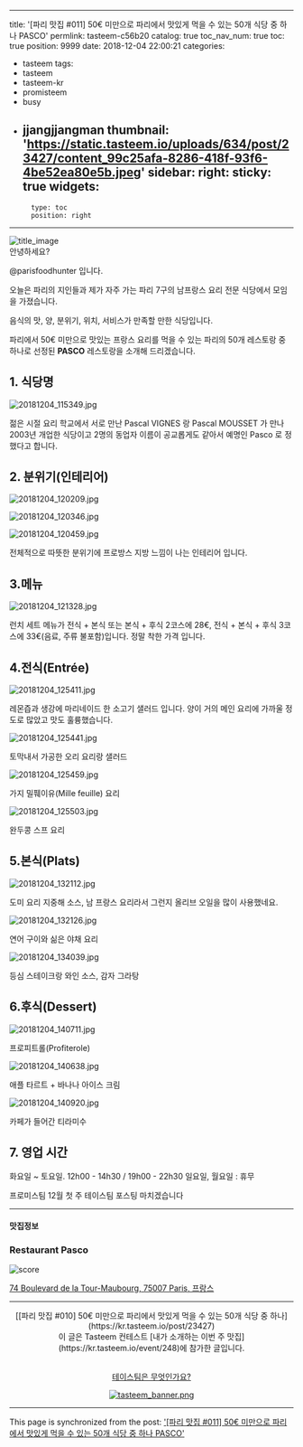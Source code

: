 
---
title: '[파리 맛집 #011] 50€ 미만으로 파리에서 맛있게 먹을 수 있는 50개 식당 중 하나 PASCO'
permlink: tasteem-c56b20
catalog: true
toc_nav_num: true
toc: true
position: 9999
date: 2018-12-04 22:00:21
categories:
- tasteem
tags:
- tasteem
- tasteem-kr
- promisteem
- busy
- jjangjjangman
thumbnail: 'https://static.tasteem.io/uploads/634/post/23427/content_99c25afa-8286-418f-93f6-4be52ea80e5b.jpeg'
sidebar:
    right:
        sticky: true
widgets:
    -
        type: toc
        position: right
---


![title_image](https://static.tasteem.io/uploads/634/post/23427/content_99c25afa-8286-418f-93f6-4be52ea80e5b.jpeg)
<br/>
안녕하세요?

@parisfoodhunter 입니다.

오늘은 파리의 지인들과 제가 자주 가는 파리 7구의 남프랑스 요리 전문 식당에서 모임을 가졌습니다. 

음식의 맛, 양, 분위기, 위치, 서비스가 만족할 만한 식당입니다.

파리에서 50€ 미만으로 맛있는 프랑스 요리를 먹을 수 있는 파리의 50개 레스토랑 중 하나로 선정된 **PASCO** 레스토랑을 소개해 드리겠습니다. 

## 1. 식당명


![20181204_115349.jpg](https://static.tasteem.io/uploads/image/image/113787/b732ac2c-7a9c-47a6-b62b-10234738a91e.jpeg)


젊은 시절 요리 학교에서 서로 만난 Pascal VIGNES 랑 Pascal MOUSSET 가 만나 2003년 개업한 식당이고 2명의  동업자 이름이 공교롭게도 같아서 예명인 Pasco 로 정했다고 합니다.

## 2. 분위기(인테리어)


![20181204_120209.jpg](https://static.tasteem.io/uploads/image/image/113789/b732ac2c-7a9c-47a6-b62b-10234738a91e.jpeg)


![20181204_120346.jpg](https://static.tasteem.io/uploads/image/image/113790/4ce6ec76-ada1-4125-ac72-84d3d6e11cac.jpeg)


![20181204_120459.jpg](https://static.tasteem.io/uploads/image/image/113791/4ce6ec76-ada1-4125-ac72-84d3d6e11cac.jpeg)

전체적으로 따뜻한 분위기에 프로방스 지방 느낌이 나는 인테리어 입니다.

## 3.메뉴


![20181204_121328.jpg](https://static.tasteem.io/uploads/image/image/113792/4ce6ec76-ada1-4125-ac72-84d3d6e11cac.jpeg)

런치 세트 메뉴가 전식 + 본식 또는 본식 + 후식 2코스에 28€, 전식 + 본식 + 후식 3코스에 33€(음료, 주류 불포함)입니다. 정말 착한 가격 입니다.

## 4.전식(Entrée)


![20181204_125411.jpg](https://static.tasteem.io/uploads/image/image/113793/4ce6ec76-ada1-4125-ac72-84d3d6e11cac.jpeg)

레몬즙과 생강에 마리네이드 한 소고기 샐러드 입니다. 양이 거의 메인 요리에 가까울 정도로 많았고 맛도 훌륭했습니다.


![20181204_125441.jpg](https://static.tasteem.io/uploads/image/image/113794/4ce6ec76-ada1-4125-ac72-84d3d6e11cac.jpeg)

토막내서 가공한 오리 요리랑 샐러드


![20181204_125459.jpg](https://static.tasteem.io/uploads/image/image/113795/4ce6ec76-ada1-4125-ac72-84d3d6e11cac.jpeg)

가지 밀풰이유(Mille feuille) 요리


![20181204_125503.jpg](https://static.tasteem.io/uploads/image/image/113796/4ce6ec76-ada1-4125-ac72-84d3d6e11cac.jpeg)

완두콩 스프 요리

## 5.본식(Plats)


![20181204_132112.jpg](https://static.tasteem.io/uploads/image/image/113797/4ce6ec76-ada1-4125-ac72-84d3d6e11cac.jpeg)

도미 요리 지중해 소스, 남 프랑스 요리라서 그런지 올리브 오일을 많이 사용했네요.


![20181204_132126.jpg](https://static.tasteem.io/uploads/image/image/113798/b732ac2c-7a9c-47a6-b62b-10234738a91e.jpeg)

연어 구이와 싦은 야채 요리

![20181204_134039.jpg](https://static.tasteem.io/uploads/image/image/113799/b732ac2c-7a9c-47a6-b62b-10234738a91e.jpeg)

등심 스테이크랑 와인 소스, 감자 그라탕

## 6.후식(Dessert)


![20181204_140711.jpg](https://static.tasteem.io/uploads/image/image/113800/b732ac2c-7a9c-47a6-b62b-10234738a91e.jpeg)

프로피트롤(Profiterole)


![20181204_140638.jpg](https://static.tasteem.io/uploads/image/image/113801/4ce6ec76-ada1-4125-ac72-84d3d6e11cac.jpeg)

애플 타르트 + 바나나 아이스 크림


![20181204_140920.jpg](https://static.tasteem.io/uploads/image/image/113802/4ce6ec76-ada1-4125-ac72-84d3d6e11cac.jpeg)

카페가 들어간 티라미수

## 7. 영업 시간

화요일 ~ 토요일. 12h00 - 14h30 /  19h00 - 22h30
일요일, 월요일 : 휴무

프로미스팀 12월 첫 주 테이스팀 포스팅 마치겠습니다 




---------------------
#### 맛집정보
### Restaurant Pasco
![score](https://static.tasteem.io/images/steem/2Crowns.png)

[74 Boulevard de la Tour-Maubourg, 75007 Paris, 프랑스](https://kr.tasteem.io/post/23427#map)

-----------------------------------------
<center>[[파리 맛집 #010] 50€ 미만으로 파리에서 맛있게 먹을 수 있는 50개 식당 중 하나](https://kr.tasteem.io/post/23427)
<br/>이 글은 Tasteem 컨테스트
 [내가 소개하는  이번 주 맛집](https://kr.tasteem.io/event/248)에 참가한 글입니다.

<br/>[테이스팀은 무엇인가요?](https://kr.tasteem.io/about)

[![tasteem_banner.png](https://static.tasteem.io/images/tasteem_banner_v3.png)](https://kr.tasteem.io)</center>

- - -

This page is synchronized from the post: ['[파리 맛집 #011] 50€ 미만으로 파리에서 맛있게 먹을 수 있는 50개 식당 중 하나 PASCO'](https://steemit.com/@parisfoodhunter/tasteem-c56b20)
